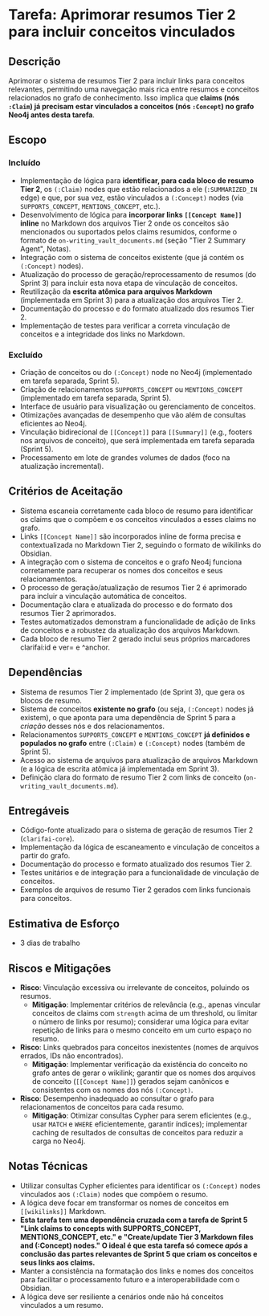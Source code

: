 # Tarefa: Aprimorar resumos Tier 2 para incluir conceitos vinculados

## Descrição
Aprimorar o sistema de resumos Tier 2 para incluir links para conceitos relevantes, permitindo uma navegação mais rica entre resumos e conceitos relacionados no grafo de conhecimento. Isso implica que **claims (nós `:Claim`) já precisam estar vinculados a conceitos (nós `:Concept`) no grafo Neo4j antes desta tarefa**.

## Escopo

### Incluído
- Implementação de lógica para **identificar, para cada bloco de resumo Tier 2**, os `(:Claim)` nodes que estão relacionados a ele (`:SUMMARIZED_IN` edge) e que, por sua vez, estão vinculados a `(:Concept)` nodes (via `SUPPORTS_CONCEPT`, `MENTIONS_CONCEPT`, etc.).
- Desenvolvimento de lógica para **incorporar links `[[Concept Name]]` inline** no Markdown dos arquivos Tier 2 onde os conceitos são mencionados ou suportados pelos claims resumidos, conforme o formato de `on-writing_vault_documents.md` (seção "Tier 2 Summary Agent", Notas).
- Integração com o sistema de conceitos existente (que já contém os `(:Concept)` nodes).
- Atualização do processo de geração/reprocessamento de resumos (do Sprint 3) para incluir esta nova etapa de vinculação de conceitos.
- Reutilização da **escrita atômica para arquivos Markdown** (implementada em Sprint 3) para a atualização dos arquivos Tier 2.
- Documentação do processo e do formato atualizado dos resumos Tier 2.
- Implementação de testes para verificar a correta vinculação de conceitos e a integridade dos links no Markdown.

### Excluído
- Criação de conceitos ou do `(:Concept)` node no Neo4j (implementado em tarefa separada, Sprint 5).
- Criação de relacionamentos `SUPPORTS_CONCEPT` ou `MENTIONS_CONCEPT` (implementado em tarefa separada, Sprint 5).
- Interface de usuário para visualização ou gerenciamento de conceitos.
- Otimizações avançadas de desempenho que vão além de consultas eficientes ao Neo4j.
- Vinculação bidirecional de `[[Concept]]` para `[[Summary]]` (e.g., footers nos arquivos de conceito), que será implementada em tarefa separada (Sprint 5).
- Processamento em lote de grandes volumes de dados (foco na atualização incremental).

## Critérios de Aceitação
- Sistema escaneia corretamente cada bloco de resumo para identificar os claims que o compõem e os conceitos vinculados a esses claims no grafo.
- Links `[[Concept Name]]` são incorporados inline de forma precisa e contextualizada no Markdown Tier 2, seguindo o formato de wikilinks do Obsidian.
- A integração com o sistema de conceitos e o grafo Neo4j funciona corretamente para recuperar os nomes dos conceitos e seus relacionamentos.
- O processo de geração/atualização de resumos Tier 2 é aprimorado para incluir a vinculação automática de conceitos.
- Documentação clara e atualizada do processo e do formato dos resumos Tier 2 aprimorados.
- Testes automatizados demonstram a funcionalidade de adição de links de conceitos e a robustez da atualização dos arquivos Markdown.
- Cada bloco de resumo Tier 2 gerado inclui seus próprios marcadores clarifai:id e ver= e ^anchor.

## Dependências
- Sistema de resumos Tier 2 implementado (de Sprint 3), que gera os blocos de resumo.
- Sistema de conceitos **existente no grafo** (ou seja, `(:Concept)` nodes já existem), o que aponta para uma dependência de Sprint 5 para a *criação* desses nós e dos relacionamentos.
- Relacionamentos `SUPPORTS_CONCEPT` e `MENTIONS_CONCEPT` **já definidos e populados no grafo** entre `(:Claim)` e `(:Concept)` nodes (também de Sprint 5).
- Acesso ao sistema de arquivos para atualização de arquivos Markdown (e a lógica de escrita atômica já implementada em Sprint 3).
- Definição clara do formato de resumo Tier 2 com links de conceito (`on-writing_vault_documents.md`).

## Entregáveis
- Código-fonte atualizado para o sistema de geração de resumos Tier 2 (`clarifai-core`).
- Implementação da lógica de escaneamento e vinculação de conceitos a partir do grafo.
- Documentação do processo e formato atualizado dos resumos Tier 2.
- Testes unitários e de integração para a funcionalidade de vinculação de conceitos.
- Exemplos de arquivos de resumo Tier 2 gerados com links funcionais para conceitos.

## Estimativa de Esforço
- 3 dias de trabalho

## Riscos e Mitigações
- **Risco**: Vinculação excessiva ou irrelevante de conceitos, poluindo os resumos.
  - **Mitigação**: Implementar critérios de relevância (e.g., apenas vincular conceitos de claims com `strength` acima de um threshold, ou limitar o número de links por resumo); considerar uma lógica para evitar repetição de links para o mesmo conceito em um curto espaço no resumo.
- **Risco**: Links quebrados para conceitos inexistentes (nomes de arquivos errados, IDs não encontrados).
  - **Mitigação**: Implementar verificação da existência do conceito no grafo antes de gerar o wikilink; garantir que os nomes dos arquivos de conceito (`[[Concept Name]]`) gerados sejam canônicos e consistentes com os nomes dos nós `(:Concept)`.
- **Risco**: Desempenho inadequado ao consultar o grafo para relacionamentos de conceitos para cada resumo.
  - **Mitigação**: Otimizar consultas Cypher para serem eficientes (e.g., usar `MATCH` e `WHERE` eficientemente, garantir índices); implementar caching de resultados de consultas de conceitos para reduzir a carga no Neo4j.

## Notas Técnicas
- Utilizar consultas Cypher eficientes para identificar os `(:Concept)` nodes vinculados aos `(:Claim)` nodes que compõem o resumo.
- A lógica deve focar em transformar os nomes de conceitos em `[[wikilinks]]` Markdown.
- **Esta tarefa tem uma dependência cruzada com a tarefa de Sprint 5 "Link claims to concepts with SUPPORTS_CONCEPT, MENTIONS_CONCEPT, etc." e "Create/update Tier 3 Markdown files and (:Concept) nodes." O ideal é que esta tarefa só comece *após* a conclusão das partes relevantes de Sprint 5 que criam os conceitos e seus links aos claims.**
- Manter a consistência na formatação dos links e nomes dos conceitos para facilitar o processamento futuro e a interoperabilidade com o Obsidian.
- A lógica deve ser resiliente a cenários onde não há conceitos vinculados a um resumo.
